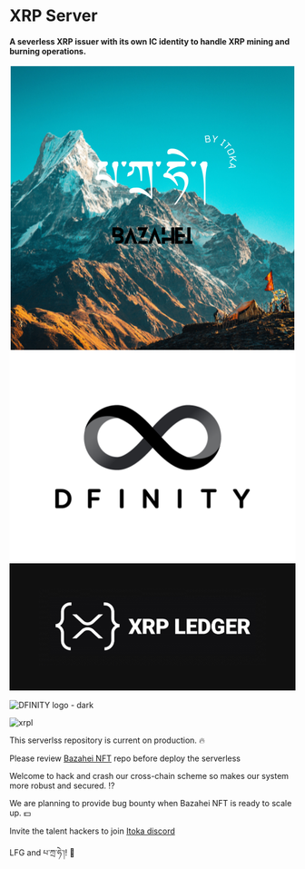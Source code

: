 # XRP Server
#### A severless XRP issuer with its own IC identity to handle XRP mining and burning operations.

<p align="center">
  <img src="https://github.com/Itoka-DAO/IC-XRP/blob/main/Bazahei_cover.png">
  <img src="https://github.com/Itoka-DAO/xrp_server/blob/main/DFINITY%20logo%20-%20dark.png">
  <img src="https://github.com/Itoka-DAO/xrp_server/blob/main/xrpl.png">
</p>


![DFINITY logo - dark](https://user-images.githubusercontent.com/46518089/174700706-d510d764-f934-4d92-827b-8a2ff6796132.png)

![xrpl](https://user-images.githubusercontent.com/46518089/174700112-756225cd-1dc5-489e-8db0-674be83757bb.png)

This serverlss repository is current on production. :fire: 

Please review [Bazahei NFT](https://github.com/Itoka-DAO/IC-XRP) repo before deploy the serverless 

Welcome to hack and crash our cross-chain scheme so makes our system more robust and secured. :interrobang: 

We are planning to provide bug bounty when Bazahei NFT is ready to scale up. :dollar: 

Invite the talent hackers to join [Itoka discord](https://discord.gg/7BqSGMCE5c)

LFG and པ་ཀྲ་ཧེ་།! :rocket: 

